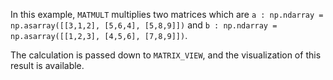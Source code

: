 In this example, `MATMULT` multiplies two matrices which are `a : np.ndarray = np.asarray([[3,1,2], [5,6,4], [5,8,9]])` and `b : np.ndarray = np.asarray([[1,2,3], [4,5,6], [7,8,9]])`. 

The calculation is passed down to `MATRIX_VIEW`, and the visualization of this result is available.